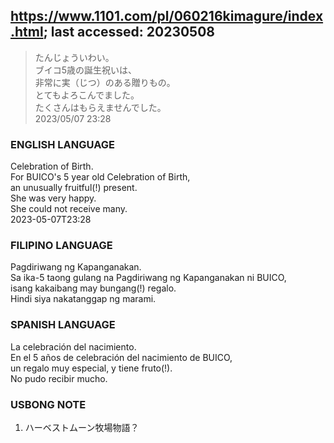 ## https://www.1101.com/pl/060216kimagure/index.html; last accessed: 20230508

> たんじょういわい。<br/>
> ブイコ5歳の誕生祝いは、<br/>
> 非常に実（じつ）のある贈りもの。<br/>
> とてもよろこんでました。<br/>
> たくさんはもらえませんでした。<br/>
> 2023/05/07 23:28 

### ENGLISH LANGUAGE

Celebration of Birth.<br/>
For BUICO's 5 year old Celebration of Birth,<br/>
an unusually fruitful(!) present.<br/>
She was very happy.<br/>
She could not receive many.<br/>
2023-05-07T23:28

### FILIPINO LANGUAGE

Pagdiriwang ng Kapanganakan.<br/>
Sa ika-5 taong gulang na Pagdiriwang ng Kapanganakan ni BUICO,<br/>
isang kakaibang may bungang(!) regalo.<br/>
Hindi siya nakatanggap ng marami.

### SPANISH LANGUAGE

La celebración del nacimiento.<br/>
En el 5 años de celebración del nacimiento de BUICO,<br/>
un regalo muy especial, y tiene fruto(!).<br/>
No pudo recibir mucho. 

### USBONG NOTE

1) ハーベストムーン牧場物語？
